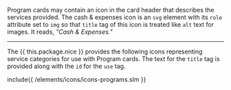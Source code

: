 <!-- Headers start with h5 ##### -->

Program cards may contain an icon in the card header that describes the services provided. The cash & expenses icon is an `svg` element with its `role` attribute set to `img` so that `title` tag of this icon is treated like `alt` text for images. It reads, *"Cash & Expenses."*

---

The {{ this.package.nice }} provides the following icons representing service categories for use with Program cards. The text for the `title` tag is provided along with the `id` for the `use` tag.

include{{ /elements/icons/icons-programs.slm }}
